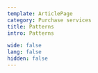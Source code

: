 ```yaml
---
template: ArticlePage
category: Purchase services
title: Patterns
intro: Patterns

wide: false
lang: false
hidden: false
---
```

